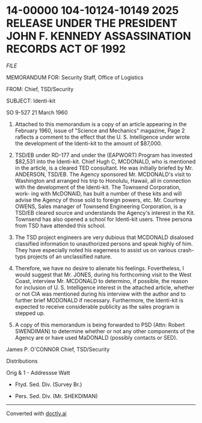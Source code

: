 # 14-00000 104-10124-10149 2025 RELEASE UNDER THE PRESIDENT JOHN F. KENNEDY ASSASSINATION RECORDS ACT OF 1992

*FILE*

MEMORANDUM FOR: Security Staff, Office of Logistics

FROM: Chief, TSD/Security

SUBJECT: Identi-kit

SO 9-527
21 March 1960

1. Attached to this memorandum is a copy of an article appearing in the February 1960, issue of "Science and Mechanics" magazine, Page 2 raflects a comment to the effect that the U. S. Intelligence under wrote the development of the Identi-kit to the amount of $87,000.

2. TSD/EB under RD-177 and under the (EAPWORT) Program has invested $82,531 into the Identi-kit. Chief Hugh C, MCDONALD, who is mentioned in the article, is a cleared TED consultant. He was initially briefed by Mr. ANDERSON, TSD/EB. The Agency sponsored Mr. MCDONALD's visit to Washington and arranged his trip to Honolulu, Hawaii, all in connection with the development of the Identi-kit. The Townsend Corporation, work- ing with McDONAID, has built a number of these kits and will advise the Agency of those sold to foreign powers, etc. Mr. Courtney OWENS, Sales manager of Townsend Engineering Corporation, is a TSD/EB cleared source and understands the Agency's interest in the Kit. Townsend has also opened a school for Identi-kit users. Three persona from TSD have attended this school.

3. The TSD project engineers are very dubious that MCDONALD disalosed classified information to unauthorized persons and speak highly of him. They have especially noted his eagerness to assist us on various crash-typs projects of an unclassified nature.

4. Therefore, we have no desire to alienate his feelings. Fovertheless, I would suggest that Mr. JONES, during his forthcoming visit to the West Coast, interview Mr. MCDONALD to determino, if possible, the reason for inclusion of U. S. Intelligence interest in the attached article, whether or not CIA was mentioned during his interview with the author and to further brief MODONALD if necessary. Furthermore, the Identi-kit is expected to receive considerable publicity as the sales program is stepped up.

5. A copy of this memorandum is being forwarded to PSD (Attn: Robert SWENDIMAN) to determine whether or not any other components of the Agency are or have used MaDONALD (possibly contacts or SED).

James P. O'CONNOR
Chief, TSD/Security

Distributions

Orig & 1 - Addressse Watt

- Ftyd. Sed. Div. (Survey Br.)

- Pers. Sed. Div. (Mr. SHEKDIMAN)


---
Converted with [doctly.ai](https://doctly.ai)